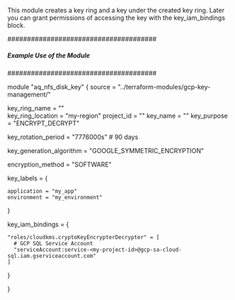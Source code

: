 This module creates a key ring and a key under the created key ring. Later you can grant permissions of accessing the key with the key_iam_bindings block.


######################################
##### Example Use of the Module ######
######################################


module "aq_nfs_disk_key" {
  source          = "../terraform-modules/gcp-key-management/"

  key_ring_name             = "<key-ring-name>"   
  key_ring_location         = "my-region"
  project_id                = "<project-id>"
  key_name                  = "<key-name>"
  key_purpose               = "ENCRYPT_DECRYPT"

  key_rotation_period       = "7776000s" # 90 days

  key_generation_algorithm  = "GOOGLE_SYMMETRIC_ENCRYPTION"

  encryption_method   = "SOFTWARE"

  key_labels          = {

    application = "my_app"
    environment = "my_environment"
  }

  key_iam_bindings    = {
    
    "roles/cloudkms.cryptoKeyEncrypterDecrypter" = [
      # GCP SQL Service Account
      "serviceAccount:service-<my-project-id>@gcp-sa-cloud-sql.iam.gserviceaccount.com"
    ]
  }

}